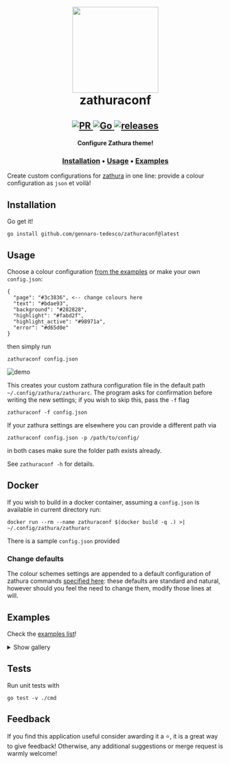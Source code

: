 <h1 align="center">
  <br>
  <img width="200" height="200" src="https://pwmt.org/static/img/icon-puzzle.png">
  <br>
  zathuraconf
</h1>

<h2 align="center">
  <a href="#" onclick="return false;">
    <img alt="PR" src="https://img.shields.io/badge/PRs-welcome-brightgreen.svg?style=flat"/>
  </a>
  <a href="https://golang.org/">
    <img alt="Go" src="https://img.shields.io/badge/go-%2300ADD8.svg?&style=flat&logo=go&logoColor=white"/>
  </a>
  <a href="https://github.com/gennaro-tedesco/zathuraconf/releases">
    <img alt="releases" src="https://img.shields.io/github/release/gennaro-tedesco/zathuraconf"/>
  </a>
</h2>

<h4 align="center">Configure Zathura theme!</h4>
<h3 align="center">
  <a href="#Installation">Installation</a> •
  <a href="#Usage">Usage</a> •
  <a href="#Examples">Examples</a>
</h3>

Create custom configurations for [zathura](https://pwmt.org/projects/zathura/) in one line: provide a colour configuration as `json` et voilà!

## Installation
Go get it!
```
go install github.com/gennaro-tedesco/zathuraconf@latest
```

## Usage
Choose a colour configuration [from the examples](https://github.com/gennaro-tedesco/zathuraconf/tree/master/examples) or make your own `config.json`:
```
{
  "page": "#3c3836", <-- change colours here
  "text": "#bdae93",
  "background": "#282828",
  "highlight": "#fabd2f",
  "highlight_active": "#98971a",
  "error": "#d65d0e"
}
```
then simply run
```
zathuraconf config.json
```

![demo](https://user-images.githubusercontent.com/15387611/114107808-f327f100-98d1-11eb-885f-27ff76b2504d.gif)

This creates your custom zathura configuration file in the default path `~/.config/zathura/zathurarc`. The program asks for confirmation before writing the new settings; if you wish to skip this, pass the `-f` flag
```
zathuraconf -f config.json
```
If your zathura settings are elsewhere you can provide a different path via
```
zathuraconf config.json -p /path/to/config/
```
in both cases make sure the folder path exists already.

See `zathuraconf -h` for details.

## Docker
If you wish to build in a docker container, assuming a ``config.json`` is available in current directory run:
```
docker run --rm --name zathuraconf $(docker build -q .) >| ~/.config/zathura/zathurarc
```
There is a sample ``config.json`` provided

### Change defaults
The colour schemes settings are appended to a default configuration of zathura commands [specified here](https://github.com/gennaro-tedesco/zathuraconf/blob/470c5d12378c8b29eff85b58818e0daa844edff7/cmd/config.go#L14-L41): these defaults are standard and natural, however should you feel the need to change them, modify those lines at will.

## Examples
Check the [examples list](https://github.com/gennaro-tedesco/zathuraconf/tree/master/examples)!
<details>
  <summary>Show gallery</summary>

  ```
  zathuraconf examples/solarized_dark.json
  ```
  <img alt="solarized" src="https://user-images.githubusercontent.com/15387611/114108427-5cf4ca80-98d3-11eb-8b39-99600dd42807.png">

  ```
  zathuraconf examples/onedark.json
  ```
  <img alt="onedark" src="https://user-images.githubusercontent.com/15387611/114108475-6ed66d80-98d3-11eb-9a45-4bd992d33b29.png">


  ```
  zathuraconf examples/gruvbox.json
  ```
  <img alt="gruvbox" src="https://user-images.githubusercontent.com/15387611/114167059-c48c3380-992e-11eb-8c13-125635acdde3.png">
</details>



## Tests
Run unit tests with
```
go test -v ./cmd
```

## Feedback
If you find this application useful consider awarding it a ⭐, it is a great way to give feedback! Otherwise, any additional suggestions or merge request is warmly welcome!

